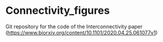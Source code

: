 # Connectivity_figures
Git repository for the code of the Interconnectivity paper (https://www.biorxiv.org/content/10.1101/2020.04.25.061077v1)
